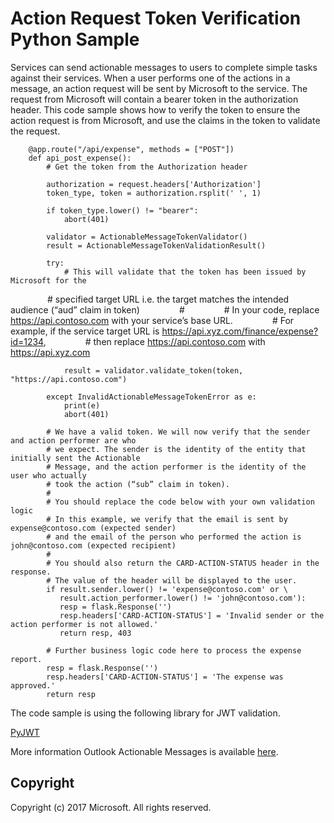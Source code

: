  # Action Request Token Verification Python Sample

Services can send actionable messages to users to complete simple tasks against their services. When a user performs one of the actions in a message, an action request will be sent by Microsoft to the service. The request from Microsoft will contain a bearer token in the authorization header. This code sample shows how to verify the token to ensure the action request is from Microsoft, and use the claims in the token to validate the request.

        @app.route("/api/expense", methods = ["POST"])
        def api_post_expense():
            # Get the token from the Authorization header 
            
            authorization = request.headers['Authorization']
            token_type, token = authorization.rsplit(' ', 1)
            
            if token_type.lower() != "bearer":
                abort(401)

            validator = ActionableMessageTokenValidator()
            result = ActionableMessageTokenValidationResult()
            
            try:
                # This will validate that the token has been issued by Microsoft for the
                # specified target URL i.e. the target matches the intended audience (“aud” claim in token)
                # 
                # In your code, replace https://api.contoso.com with your service’s base URL.
                # For example, if the service target URL is https://api.xyz.com/finance/expense?id=1234,
                # then replace https://api.contoso.com with https://api.xyz.com
                
                result = validator.validate_token(token, "https://api.contoso.com")
            
            except InvalidActionableMessageTokenError as e:
                print(e)
                abort(401)
            
            # We have a valid token. We will now verify that the sender and action performer are who
            # we expect. The sender is the identity of the entity that initially sent the Actionable 
            # Message, and the action performer is the identity of the user who actually 
            # took the action (“sub” claim in token). 
            #
            # You should replace the code below with your own validation logic 
            # In this example, we verify that the email is sent by expense@contoso.com (expected sender)
            # and the email of the person who performed the action is john@contoso.com (expected recipient)
            #
            # You should also return the CARD-ACTION-STATUS header in the response.
            # The value of the header will be displayed to the user.
            if result.sender.lower() != 'expense@contoso.com' or \
               result.action_performer.lower() != 'john@contoso.com'):
               resp = flask.Response('')
               resp.headers['CARD-ACTION-STATUS'] = 'Invalid sender or the action performer is not allowed.'
               return resp, 403

            # Further business logic code here to process the expense report.
            resp = flask.Response('')
            resp.headers['CARD-ACTION-STATUS'] = 'The expense was approved.'
            return resp

The code sample is using the following library for JWT validation.   

[PyJWT](https://pypi.python.org/pypi/PyJWT/1.5.0)   

More information Outlook Actionable Messages is available [here](https://dev.outlook.com/actions).

## Copyright
Copyright (c) 2017 Microsoft. All rights reserved.
